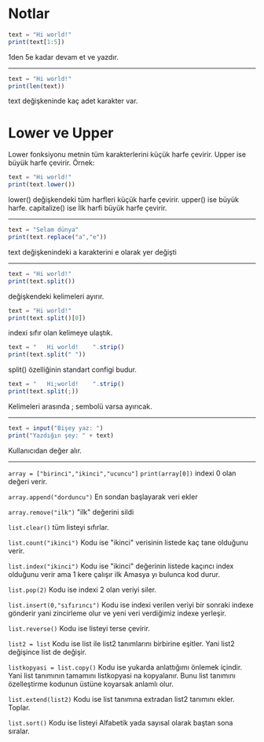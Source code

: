 # Notlar

```js
text = "Hi world!"
print(text[1:5])
```
1den 5e kadar devam et ve yazdır.

---

```js
text = "Hi world!"
print(len(text))
```
text değişkeninde kaç adet karakter var.

# Lower ve Upper
Lower fonksiyonu metnin tüm karakterlerini küçük harfe çevirir. Upper ise büyük harfe çevirir. 
Örnek:

```js
text = "Hi world!"
print(text.lower())
```
lower() değişkendeki tüm harfleri küçük harfe çevirir. upper() ise büyük harfe.
capitalize() ise İlk harfi büyük harfe çevirir.

---

```js
text = "Selam dünya"
print(text.replace("a","e"))
```
text değişkenindeki a karakterini e olarak yer değişti

---

```js
text = "Hi world!"
print(text.split())
```
değişkendeki kelimeleri ayırır.

```js
text = "Hi world!"
print(text.split()[0])
```
indexi sıfır olan kelimeye ulaştık.

```js
text = "   Hi world!    ".strip()
print(text.split(" "))
```
split() özelliğinin standart configi budur.

```js
text = "   Hi;world!    ".strip()
print(text.split(;))
```
Kelimeleri arasında ; sembolü varsa ayırıcak.

---

```js
text = input("Bişey yaz: ")
print("Yazdığın şey: " + text)
```
Kullanıcıdan değer alır.

---

`array = ["birinci","ikinci","ucuncu"]`
`print(array[0])`
indexi 0 olan değeri verir.

`array.append("dorduncu")`
En sondan başlayarak veri ekler

`array.remove("ilk")`
"ilk" değerini sildi

`list.clear()` tüm listeyi sıfırlar.

`list.count("ikinci")` Kodu ise "ikinci" verisinin listede kaç tane olduğunu verir.

`list.index("ikinci")` Kodu ise "ikinci" değerinin listede kaçıncı index olduğunu verir ama 1 kere çalışır ilk Amasya yı bulunca kod durur.

`list.pop(2)` Kodu ise indexi 2 olan veriyi siler.

`list.insert(0,"sıfırıncı")` Kodu ise indexi verilen veriyi bir sonraki indexe gönderir yani zincirleme olur ve yeni veri verdiğimiz indexe yerleşir.

`list.reverse()` Kodu ise listeyi terse çevirir.

`list2 = list` Kodu ise list ile list2 tanımlarını birbirine eşitler. Yani list2 değişince list de değişir.

`listkopyasi = list.copy()` Kodu ise yukarda anlattığımı önlemek içindir. Yani list tanımının tamamını listkopyasi na kopyalanır. Bunu list tanımını özelleştirme kodunun üstüne koyarsak anlamlı olur.

`list.extend(list2)` Kodu ise list tanımına extradan list2 tanımını ekler. Toplar.

`list.sort()` Kodu ise listeyi Alfabetik yada sayısal olarak baştan sona sıralar.